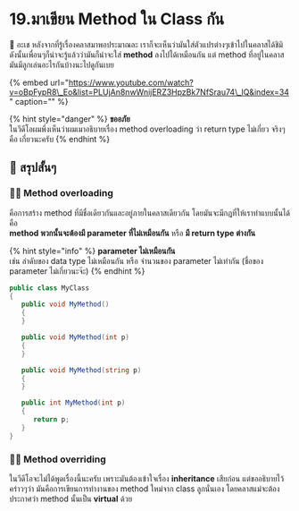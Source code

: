 # 19.มาเขียน Method ใน Class กัน

💬 อะเช หลังจากที่รู้เรื่องคลาสมาพอประมาณละ เราก็จะเห็นว่ามันใส่ตัวแปรต่างๆเข้าไปในคลาสได้ชิมิ ดังนั้นเพื่อนๆก็น่าจะรู้แล้วว่ามันก็น่าจะใส่ **method** ลงไปได้เหมือนกัน แต่ method ที่อยู่ในคลาสมันมีลูกเล่นอะไรกันบ้างนะไปดูกันเบย

{% embed url="https://www.youtube.com/watch?v=oBpFypR8\_Eo&list=PLUjAn8nwWnijERZ3HpzBk7NfSrau74\_lQ&index=34" caption="" %}

{% hint style="danger" %}
**ขออภัย**  
ในวีดีโอผมพึ่งเห็นว่าผมเมาอธิบายเรื่อง method overloading ว่า return type ไม่เกี่ยว จริงๆคือ เกี่ยวนะครับ
{% endhint %}

## 🎯 สรุปสั้นๆ

### 👨‍🚀 Method overloading

คือการสร้าง method ที่มีชื่อเดียวกันและอยู่ภายในคลาสเดียวกัน โดยมันจะมีกฎที่ให้เราทำแบบนั้นได้คือ  
**method พวกนั้นจะต้องมี parameter ที่ไม่เหมือนกัน** หรือ **มี return type ต่างกัน**

{% hint style="info" %}
**parameter ไม่เหมือนกัน**  
เช่น ลำดับของ data type ไม่เหมือนกัน หรือ จำนวนของ parameter ไม่เท่ากัน \(ชื่อของ parameter ไม่เกี่ยวนะจ๊ะ\)
{% endhint %}

```csharp
public class MyClass
{
   public void MyMethod()
   {
   }

   public void MyMethod(int p)
   {
   }

   public void MyMethod(string p)
   {
   }

   public int MyMethod(int p)
   {
      return p;
   }
}
```

### 👨‍🚀 Method overriding

ในวีดีโอจะไม่ได้พูดเรื่องนี้นะครับ เพราะมันต้องเข้าใจเรื่อง **inheritance** เสียก่อน แต่ขออธิบายไว้คร่าวๆว่า มันคือการเขียนการทำงานของ method ใหม่จาก class ลูกนั่นเอง โดยคลาสแม่จะต้องประกาศว่า method นั้นเป็น **virtual** ด้วย

